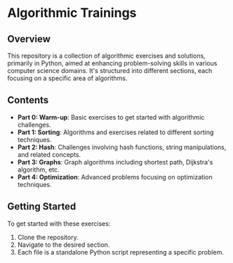 # Algorithmic Trainings
## Overview
This repository is a collection of algorithmic exercises and solutions, primarily in Python, aimed at enhancing problem-solving skills in various computer science domains. It's structured into different sections, each focusing on a specific area of algorithms.

## Contents
- **Part 0: Warm-up**: Basic exercises to get started with algorithmic challenges.
- **Part 1: Sorting**: Algorithms and exercises related to different sorting techniques.
- **Part 2: Hash**: Challenges involving hash functions, string manipulations, and related concepts.
- **Part 3: Graphs**: Graph algorithms including shortest path, Dijkstra's algorithm, etc.
- **Part 4: Optimization**: Advanced problems focusing on optimization techniques.

## Getting Started
To get started with these exercises:
1. Clone the repository.
2. Navigate to the desired section.
3. Each file is a standalone Python script representing a specific problem.
